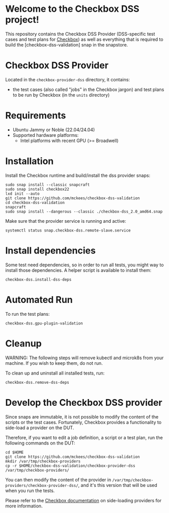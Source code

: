 # Welcome to the Checkbox DSS project!

This repository contains the Checkbox DSS Provider (DSS-specific test cases and test plans for [Checkbox]) as well as everything that is required to build the [checkbox-dss-validation] snap in the snapstore.

# Checkbox DSS Provider

Located in the `checkbox-provider-dss` directory, it contains:

- the test cases (also called "jobs" in the Checkbox jargon) and test plans to be run by Checkbox (in the `units` directory)

# Requirements

- Ubuntu Jammy or Noble (22.04/24.04)
- Supported hardware platforms:
  - Intel platforms with recent GPU (>= Broadwell)

# Installation

Install the Checkbox runtime and build/install the dss provider snaps:

```shell
sudo snap install --classic snapcraft
sudo snap install checkbox22
lxd init --auto
git clone https://github.com/mckees/checkbox-dss-validation
cd checkbox-dss-validation
snapcraft
sudo snap install --dangerous --classic ./checkbox-dss_2.0_amd64.snap
```

Make sure that the provider service is running and active:

```shell
systemctl status snap.checkbox-dss.remote-slave.service
```

# Install dependencies

Some test need dependencies, so in order to run all tests, you might way to install those dependencies.
A helper script is available to install them:

```shell
checkbox-dss.install-dss-deps
```

# Automated Run

To run the test plans:

```shell
checkbox-dss.gpu-plugin-validation
```

# Cleanup

WARNING: The following steps will remove kubectl and microk8s from your machine. If you wish to keep them, do not run.

To clean up and uninstall all installed tests, run:
```shell
checkbox-dss.remove-dss-deps
```

# Develop the Checkbox DSS provider

Since snaps are immutable, it is not possible to modify the content of the scripts or the test cases. Fortunately, Checkbox provides a functionality to side-load a provider on the DUT.

Therefore, if you want to edit a job definition, a script or a test plan, run the following commands on the DUT:

```shell
cd $HOME
git clone https://github.com/mckees/checkbox-dss-validation
mkdir /var/tmp/checkbox-providers
cp -r $HOME/checkbox-dss-validation/checkbox-provider-dss /var/tmp/checkbox-providers/
```

You can then modify the content of the provider in `/var/tmp/checkbox-providers/checkbox-provider-dss/`, and it's this version that will be used when you run the tests.

Please refer to the [Checkbox documentation] on side-loading providers for more information.

[Checkbox]: https://checkbox.readthedocs.io/
[Checkbox documentation]: https://checkbox.readthedocs.io/en/latest/side-loading.html
